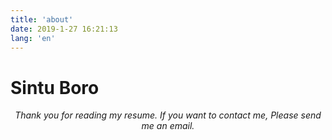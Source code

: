 ```yaml
---
title: 'about'
date: 2019-1-27 16:21:13
lang: 'en'
---
```


# Sintu Boro

<div align="center">

_Thank you for reading my resume. If you want to contact me, Please send me an email._

</div>

